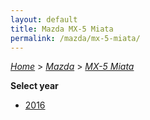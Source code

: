 ```yaml
---
layout: default
title: Mazda MX-5 Miata
permalink: /mazda/mx-5-miata/
---
```

[*Home*](/) > [*Mazda*](/mazda/) > [*MX-5 Miata*](/mazda/mx-5-miata/)

**Select year**

- [2016](/mazda/mx-5-miata/2016/)